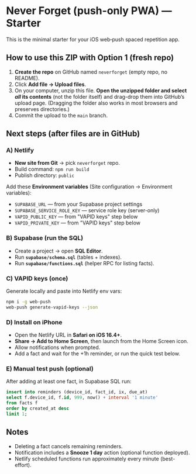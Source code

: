 # Never Forget (push-only PWA) — Starter

This is the minimal starter for your iOS web‑push spaced repetition app.

## How to use this ZIP with Option 1 (fresh repo)

1) **Create the repo** on GitHub named `neverforget` (empty repo, no README).  
2) Click **Add file → Upload files**.  
3) On your computer, unzip this file. **Open the unzipped folder and select *all* its contents** (not the folder itself) and drag-drop them into GitHub’s upload page. (Dragging the folder also works in most browsers and preserves directories.)  
4) Commit the upload to the `main` branch.

## Next steps (after files are in GitHub)

### A) Netlify
- **New site from Git** → pick `neverforget` repo.
- Build command: `npm run build`
- Publish directory: `public`

Add these **Environment variables** (Site configuration → Environment variables):
- `SUPABASE_URL` — from your Supabase project settings
- `SUPABASE_SERVICE_ROLE_KEY` — service role key (server-only)
- `VAPID_PUBLIC_KEY` — from "VAPID keys" step below
- `VAPID_PRIVATE_KEY` — from "VAPID keys" step below

### B) Supabase (run the SQL)
- Create a project → open **SQL Editor**.
- Run **`supabase/schema.sql`** (tables + indexes).
- Run **`supabase/functions.sql`** (helper RPC for listing facts).

### C) VAPID keys (once)
Generate locally and paste into Netlify env vars:
```bash
npm i -g web-push
web-push generate-vapid-keys --json
```

### D) Install on iPhone
- Open the Netlify URL in **Safari on iOS 16.4+**.
- **Share → Add to Home Screen**, then launch from the Home Screen icon.
- Allow notifications when prompted.
- Add a fact and wait for the +1h reminder, or run the quick test below.

### E) Manual test push (optional)
After adding at least one fact, in Supabase SQL run:
```sql
insert into reminders (device_id, fact_id, ix, due_at)
select f.device_id, f.id, 999, now() + interval '1 minute'
from facts f
order by created_at desc
limit 1;
```

## Notes
- Deleting a fact cancels remaining reminders.
- Notification includes a **Snooze 1 day** action (optional function deployed).
- Netlify scheduled functions run approximately every minute (best-effort).

